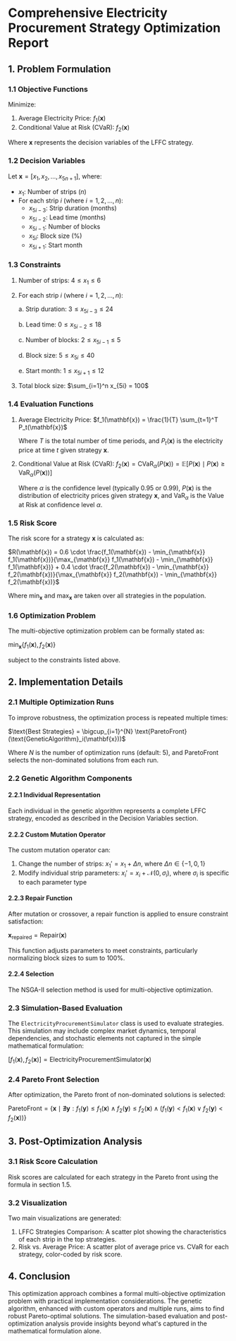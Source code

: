 # Comprehensive Electricity Procurement Strategy Optimization Report

## 1. Problem Formulation

### 1.1 Objective Functions

Minimize:

1. Average Electricity Price: $f_1(\mathbf{x})$
2. Conditional Value at Risk (CVaR): $f_2(\mathbf{x})$

Where $\mathbf{x}$ represents the decision variables of the LFFC strategy.

### 1.2 Decision Variables

Let $\mathbf{x} = [x_1, x_2, \ldots, x_{5n+1}]$, where:

- $x_1$: Number of strips $(n)$
- For each strip $i$ (where $i = 1, 2, \ldots, n$):
  - $x_{5i-3}$: Strip duration (months)
  - $x_{5i-2}$: Lead time (months)
  - $x_{5i-1}$: Number of blocks
  - $x_{5i}$: Block size (%)
  - $x_{5i+1}$: Start month

### 1.3 Constraints

1. Number of strips:
   $4 \leq x_1 \leq 6$

2. For each strip $i$ (where $i = 1, 2, \ldots, n$):
   
   a. Strip duration:
      $3 \leq x_{5i-3} \leq 24$
   
   b. Lead time:
      $0 \leq x_{5i-2} \leq 18$
   
   c. Number of blocks:
      $2 \leq x_{5i-1} \leq 5$
   
   d. Block size:
      $5 \leq x_{5i} \leq 40$
   
   e. Start month:
      $1 \leq x_{5i+1} \leq 12$

3. Total block size:
   $\sum_{i=1}^n x_{5i} = 100$

### 1.4 Evaluation Functions

1. Average Electricity Price:
   $f_1(\mathbf{x}) = \frac{1}{T} \sum_{t=1}^T P_t(\mathbf{x})$

   Where $T$ is the total number of time periods, and $P_t(\mathbf{x})$ is the electricity price at time $t$ given strategy $\mathbf{x}$.

2. Conditional Value at Risk (CVaR):
   $f_2(\mathbf{x}) = \text{CVaR}_\alpha(P(\mathbf{x})) = \mathbb{E}[P(\mathbf{x}) \mid P(\mathbf{x}) \geq \text{VaR}_\alpha(P(\mathbf{x}))]$

   Where $\alpha$ is the confidence level (typically 0.95 or 0.99), $P(\mathbf{x})$ is the distribution of electricity prices given strategy $\mathbf{x}$, and $\text{VaR}_\alpha$ is the Value at Risk at confidence level $\alpha$.

### 1.5 Risk Score

The risk score for a strategy $\mathbf{x}$ is calculated as:

$R(\mathbf{x}) = 0.6 \cdot \frac{f_1(\mathbf{x}) - \min_{\mathbf{x}} f_1(\mathbf{x})}{\max_{\mathbf{x}} f_1(\mathbf{x}) - \min_{\mathbf{x}} f_1(\mathbf{x})} + 0.4 \cdot \frac{f_2(\mathbf{x}) - \min_{\mathbf{x}} f_2(\mathbf{x})}{\max_{\mathbf{x}} f_2(\mathbf{x}) - \min_{\mathbf{x}} f_2(\mathbf{x})}$

Where $\min_{\mathbf{x}}$ and $\max_{\mathbf{x}}$ are taken over all strategies in the population.

### 1.6 Optimization Problem

The multi-objective optimization problem can be formally stated as:

$\min_{\mathbf{x}} \{f_1(\mathbf{x}), f_2(\mathbf{x})\}$

subject to the constraints listed above.

## 2. Implementation Details

### 2.1 Multiple Optimization Runs

To improve robustness, the optimization process is repeated multiple times:

$\text{Best Strategies} = \bigcup_{i=1}^{N} \text{ParetoFront}(\text{GeneticAlgorithm}_i(\mathbf{x}))$

Where $N$ is the number of optimization runs (default: 5), and $\text{ParetoFront}$ selects the non-dominated solutions from each run.

### 2.2 Genetic Algorithm Components

#### 2.2.1 Individual Representation

Each individual in the genetic algorithm represents a complete LFFC strategy, encoded as described in the Decision Variables section.

#### 2.2.2 Custom Mutation Operator

The custom mutation operator can:
1. Change the number of strips:
   $x_1' = x_1 + \Delta n$, where $\Delta n \in \{-1, 0, 1\}$
2. Modify individual strip parameters:
   $x_i' = x_i + \mathcal{N}(0, \sigma_i)$, where $\sigma_i$ is specific to each parameter type

#### 2.2.3 Repair Function

After mutation or crossover, a repair function is applied to ensure constraint satisfaction:

$\mathbf{x}_\text{repaired} = \text{Repair}(\mathbf{x})$

This function adjusts parameters to meet constraints, particularly normalizing block sizes to sum to 100%.

#### 2.2.4 Selection

The NSGA-II selection method is used for multi-objective optimization.

### 2.3 Simulation-Based Evaluation

The `ElectricityProcurementSimulator` class is used to evaluate strategies. This simulation may include complex market dynamics, temporal dependencies, and stochastic elements not captured in the simple mathematical formulation:

$[f_1(\mathbf{x}), f_2(\mathbf{x})] = \text{ElectricityProcurementSimulator}(\mathbf{x})$

### 2.4 Pareto Front Selection

After optimization, the Pareto front of non-dominated solutions is selected:

$\text{ParetoFront} = \{\mathbf{x} \mid \nexists \mathbf{y} : f_1(\mathbf{y}) \leq f_1(\mathbf{x}) \land f_2(\mathbf{y}) \leq f_2(\mathbf{x}) \land (f_1(\mathbf{y}) < f_1(\mathbf{x}) \lor f_2(\mathbf{y}) < f_2(\mathbf{x}))\}$

## 3. Post-Optimization Analysis

### 3.1 Risk Score Calculation

Risk scores are calculated for each strategy in the Pareto front using the formula in section 1.5.

### 3.2 Visualization

Two main visualizations are generated:

1. LFFC Strategies Comparison: A scatter plot showing the characteristics of each strip in the top strategies.
2. Risk vs. Average Price: A scatter plot of average price vs. CVaR for each strategy, color-coded by risk score.

## 4. Conclusion

This optimization approach combines a formal multi-objective optimization problem with practical implementation considerations. The genetic algorithm, enhanced with custom operators and multiple runs, aims to find robust Pareto-optimal solutions. The simulation-based evaluation and post-optimization analysis provide insights beyond what's captured in the mathematical formulation alone.
